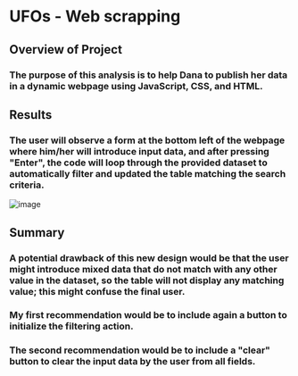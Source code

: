 # UFOs - Web scrapping

## Overview of Project
### The purpose of this analysis is to help Dana to publish her data in a dynamic webpage using JavaScript, CSS, and HTML.

## Results
### The user will observe a form at the bottom left of the webpage where him/her will introduce input data, and after pressing "Enter", the code will loop through the provided dataset to automatically filter and updated the table matching the search criteria.

![image](https://user-images.githubusercontent.com/88596274/144803312-6ebc2f98-5e2a-4850-9b1e-86f42f218067.png)

## Summary
### A potential drawback of this new design would be that the user might introduce mixed data that do not match with any other value in the dataset, so the table will not display any matching value; this might confuse the final user.
### My first recommendation would be to include again a button to initialize the filtering action.
### The second recommendation would be to include a "clear" button to clear the input data by the user from all fields.
